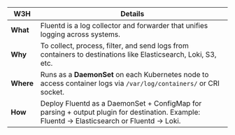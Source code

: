 
|**W3H**|**Details**|
|---|---|
|**What**|Fluentd is a log collector and forwarder that unifies logging across systems.|
|**Why**|To collect, process, filter, and send logs from containers to destinations like Elasticsearch, Loki, S3, etc.|
|**Where**|Runs as a **DaemonSet** on each Kubernetes node to access container logs via `/var/log/containers/` or CRI socket.|
|**How**|Deploy Fluentd as a DaemonSet + ConfigMap for parsing + output plugin for destination. Example: Fluentd → Elasticsearch or Fluentd → Loki.|
